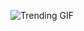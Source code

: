 ![Trending GIF](https://media1.giphy.com/media/v1.Y2lkPThiYjIxNzcycWtsa3RrZjM5NDk0eWZ4ZWM0dTRuejhoMWxiY3UxYmljaGJhc3ExMyZlcD12MV9naWZzX3NlYXJjaCZjdD1n/rplvK3z0IzLqBxVJWk/giphy.gif)
